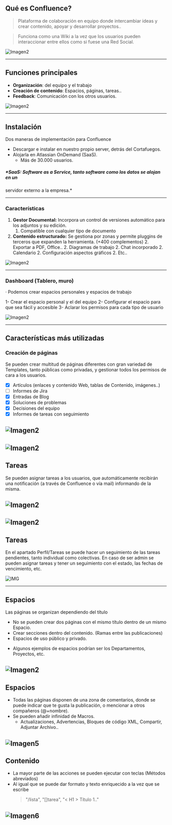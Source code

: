 ## Qué es Confluence?
> Plataforma de colaboración en equipo donde intercambiar ideas y crear 
> contenido, apoyar y desarrollar proyectos..

> Funciona como una Wiki a la vez que los usuarios pueden interaccionar entre
> ellos como si fuese una Red Social.

![Imagen2](/Imagenes/Confluence.jpg)

---
## Funciones principales
* **Organización**: del equipo y el trabajo
* **Creación de contenido**: Espacios, páginas, tareas..
* **Feedback**: Comunicación con los otros usuarios.

![Imagen2](/Imagenes/XXX.png)

---
## Instalación
Dos maneras de implementación para Confluence
- Descargar e instalar en nuestro propio server, detrás del Cortafuegos.
- Alojarla en Atlassian OnDemand (SaaS). 
	- Más de 30.000 usuarios.

##### *SaaS: Software as a Service, tanto software como los datos se alojan en un
servidor externo a la empresa.*

---

### Características
1. **Gestor Documental:** Incorpora un control de versiones automático
para los adjuntos y su edición. 
	1. Compatible con cualquier tipo de documento
2. **Contenido estructurado:** Se gestiona por zonas y permite pluggins
de terceros que expanden la herramienta. (+400 complementos) 
	2. Exportar a PDF, Office..
	2. Diagramas de trabajo
	2. Chat incorporado
	2. Calendario
	2. Configuración aspectos gráficos
	2. Etc..

![Imagen2](/Imagenes/Portada2.png)

---
### Dashboard (Tablero, muro)
· Podemos crear espacios personales y espacios de trabajo

1- Crear el espacio personal y el del equipo
2- Configurar el espacio para que sea fácil y accesible
3- Aclarar los permisos para cada tipo de usuario

![Imagen2](/Imagenes/Dashboard.png)

---
## Características más utilizadas
### Creación de páginas

Se pueden crear multitud de páginas diferentes con gran variedad de Templates,
tanto públicas como privadas, y gestionar todos los permisos de cara a los usuarios.

- [X] Artículos (enlaces y contenido Web, tablas de Contenido, imágenes..)
- [ ] Informes de Jira
- [X] Entradas de Blog
- [X] Soluciones de problemas
- [X] Decisiones del equipo
- [X] Informes de tareas con seguimiento

![Imagen2](/Imagenes/Createpag.png)
---

![Imagen2](/Imagenes/Createpag2.png)
---

## Tareas
Se pueden asignar tareas a los usuarios, que automáticamente recibirán
una notificación (a través de Confluence o vía mail) informando de la misma.

![Imagen2](/Imagenes/Ejemplopag.png)
---
![Imagen2](/Imagenes/Notificaciones.png)
---
## Tareas

En el apartado Perfil/Tareas se puede hacer un seguimiento de las tareas pendientes,
tanto individual como colectivas.
En caso de ser admin se pueden asignar tareas y tener un seguimiento con el estado,
las fechas de vencimiento, etc.

![IMG](URL)

---
## Espacios
Las páginas se organizan dependiendo del título 
* No se pueden crear dos páginas con el mismo título dentro de un mismo Espacio.
* Crear secciones dentro del contenido. (Ramas entre las publicaciones)
* Espacios de uso público y privado.

- Algunos ejemplos de espacios podrían ser los Departamentos, Proyectos, etc.

![Imagen2](/Imagenes/Espacios2.png)
---
## Espacios
- Todas las páginas disponen de una zona de comentarios, donde se puede indicar
que te gusta la publicación, o mencionar a otros compañeros (@+nombre).
- Se pueden añadir infinidad de Macros.
	- Actualizaciones, Advertencias, Bloques de código XML, Compartir, Adjuntar Archivo..

![Imagen5](URL)
---
## Contenido
- La mayor parte de las acciones se pueden ejecutar con teclas (Métodos abreviados)
- Al igual que se puede dar formato y texto enriquecido a la vez que se escribe
	> "/lista", "[]tarea", "< H1 > Título 1.."


![Imagen6](URL)
---





























